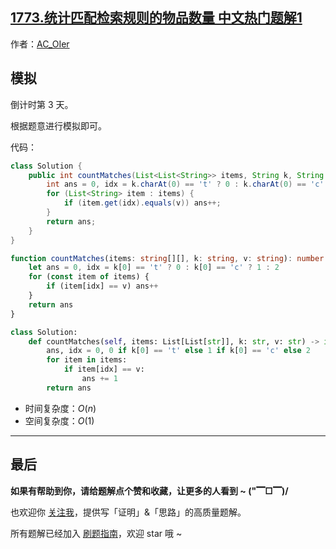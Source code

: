 ## [1773.统计匹配检索规则的物品数量 中文热门题解1](https://leetcode.cn/problems/count-items-matching-a-rule/solutions/100000/by-ac_oier-qyd6)

作者：[AC_OIer](https://leetcode.cn/u/AC_OIer)

## 模拟

倒计时第 $3$ 天。

根据题意进行模拟即可。

代码：
```Java []
class Solution {
    public int countMatches(List<List<String>> items, String k, String v) {
        int ans = 0, idx = k.charAt(0) == 't' ? 0 : k.charAt(0) == 'c' ? 1 : 2;
        for (List<String> item : items) {
            if (item.get(idx).equals(v)) ans++;
        }
        return ans;
    }
}
```
```TypeScript []
function countMatches(items: string[][], k: string, v: string): number {
    let ans = 0, idx = k[0] == 't' ? 0 : k[0] == 'c' ? 1 : 2
    for (const item of items) {
        if (item[idx] == v) ans++
    }
    return ans
}
```
```Python []
class Solution:
    def countMatches(self, items: List[List[str]], k: str, v: str) -> int:
        ans, idx = 0, 0 if k[0] == 't' else 1 if k[0] == 'c' else 2
        for item in items:
            if item[idx] == v:
                ans += 1
        return ans
```
* 时间复杂度：$O(n)$
* 空间复杂度：$O(1)$

---

## 最后

**如果有帮助到你，请给题解点个赞和收藏，让更多的人看到 ~ ("▔□▔)/**

也欢迎你 [关注我](https://acoier.com/oimg/gzh-qrcode.webp)，提供写「证明」&「思路」的高质量题解。

所有题解已经加入 [刷题指南](https://github.com/SharingSource/LogicStack-LeetCode/wiki)，欢迎 star 哦 ~